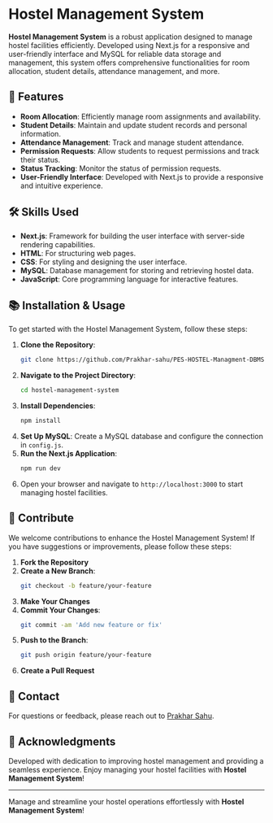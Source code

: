 # Hostel Management System

**Hostel Management System** is a robust application designed to manage hostel facilities efficiently. Developed using Next.js for a responsive and user-friendly interface and MySQL for reliable data storage and management, this system offers comprehensive functionalities for room allocation, student details, attendance management, and more.


## 🚀 Features

- **Room Allocation**: Efficiently manage room assignments and availability.
- **Student Details**: Maintain and update student records and personal information.
- **Attendance Management**: Track and manage student attendance.
- **Permission Requests**: Allow students to request permissions and track their status.
- **Status Tracking**: Monitor the status of permission requests.
- **User-Friendly Interface**: Developed with Next.js to provide a responsive and intuitive experience.

## 🛠️ Skills Used

- **Next.js**: Framework for building the user interface with server-side rendering capabilities.
- **HTML**: For structuring web pages.
- **CSS**: For styling and designing the user interface.
- **MySQL**: Database management for storing and retrieving hostel data.
- **JavaScript**: Core programming language for interactive features.

## 📚 Installation & Usage

To get started with the Hostel Management System, follow these steps:

1. **Clone the Repository**:
    ```bash
    git clone https://github.com/Prakhar-sahu/PES-HOSTEL-Managment-DBMS-Project.git
    ```
2. **Navigate to the Project Directory**:
    ```bash
    cd hostel-management-system
    ```
3. **Install Dependencies**:
    ```bash
    npm install
    ```
4. **Set Up MySQL**: Create a MySQL database and configure the connection in `config.js`.
5. **Run the Next.js Application**:
    ```bash
    npm run dev
    ```
6. Open your browser and navigate to `http://localhost:3000` to start managing hostel facilities.

## 🎨 Contribute

We welcome contributions to enhance the Hostel Management System! If you have suggestions or improvements, please follow these steps:

1. **Fork the Repository**
2. **Create a New Branch**:
    ```bash
    git checkout -b feature/your-feature
    ```
3. **Make Your Changes**
4. **Commit Your Changes**:
    ```bash
    git commit -am 'Add new feature or fix'
    ```
5. **Push to the Branch**:
    ```bash
    git push origin feature/your-feature
    ```
6. **Create a Pull Request**

## 📧 Contact

For questions or feedback, please reach out to [Prakhar Sahu](mailto:your-jsahu2814@gmail.com).

## 🌟 Acknowledgments

Developed with dedication to improving hostel management and providing a seamless experience. Enjoy managing your hostel facilities with **Hostel Management System**!

---

Manage and streamline your hostel operations effortlessly with **Hostel Management System**!
